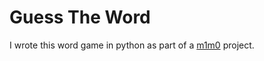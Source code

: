 # Guess The Word
I wrote this word game in python as part of a [m1m0](https://getmimo.com) project.
